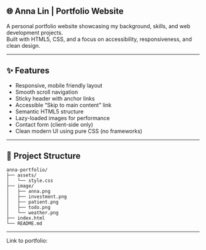 ## 🌐 Anna Lin | Portfolio Website

A personal portfolio website showcasing my background, skills, and web development projects.  
Built with HTML5, CSS, and a focus on accessibility, responsiveness, and clean design.

---

## ✨ Features

- Responsive, mobile friendly layout  
- Smooth scroll navigation  
- Sticky header with anchor links  
- Accessible “Skip to main content” link  
- Semantic HTML5 structure  
- Lazy-loaded images for performance  
- Contact form (client-side only)  
- Clean modern UI using pure CSS (no frameworks)

---

## 🧱 Project Structure

```text
anna-portfolio/
├── assets/
│   └── style.css          
├── image/
│   ├── anna.png           
│   ├── investment.png
│   ├── patient.png
│   ├── todo.png
│   └── weather.png
├── index.html             
└── README.md              
```


---

Link to portfolio: 
